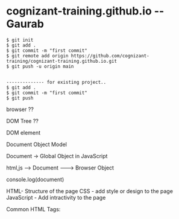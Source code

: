 # cognizant-training.github.io -- Gaurab

```shell
$ git init
$ git add .
$ git commit -m "first commit"
$ git remote add origin https://github.com/cognizant-training/cognizant-training.github.io.git
$ git push -u origin main


-------------- for existing project..
$ git add .
$ git commit -m "first commit"
$ git push
```

browser ??

DOM Tree ??

DOM element

Document Object Model


Document -> Global Object in JavaScript


html,js --> Document ---> Browser Object 


console.log(document)


HTML- Structure of the page
CSS - add style or design to the page
JavaScript - Add intractivity to the page



Common HTML Tags:
<html>
<head>
<title>
<body>
<h1> --- <h6>
<p>
<a>
<img>
<ol> , <li>
<ul> , <li>
<table>, <tr>, <td>
<div>
<br>
<hr>

1. Layout and Structure

<header>
<nav>
<section>
<article>
<aside>
<footer>
<main>

2. Text Content Tags

<h1> .... <h6>
<p>
<a>
<strong>
<em>
<br>
<hr>

3. Form Elements

<form>
<input>
<label>
<textarea>
<select>
<button>

4. Multimedia Tags

<video>
<audio>
<source>
<iframe>

5. Graphics

<canvas>
<svg>

6. Container tags

<div>
<span>

7. storage tags

localStorage
sessionStorage



## HTML5 Storage API

### localStorage - DATA will persists even after the browser is closed
### sessionStorage - data will be lost on broswer/tab is closed 

## HTML5 API - Drag and Drop



## Bootstrap V5 
total width devide in 12 column grid
- CSS Classes for layout - button, forms, ...etc
- JavaScript component built-in - (modal, dropdwon menu, tootips, navigation bar)
- Fully Responsive
- Mobile First
    hide in mobile (d-none, d-md-block)

### ways of useing css 
1. Inline css
2. Internal css 
3. External css
4. using include / mixin

### Bootstrap CDN 
Navigation, Pagination , 

#### Mixin
```css
/* define a mixin*/
@mixin button { 
    color: red;
}

/* Use this mixin*/
.btn-primary {
    @include button;
    color: yellow;
}

```

mb-3 = margin top 1rem
container = fixed width layout
row = create a horizonal group
col-*= responsive column
col-sm-6, col-lg-3 =adjust layout per screen size
text-center = keep text in center
text-md-start =  left-align on medium+
mt-3 = 
p-2 = padding 0.5rem
bg-dark = 
text-white

--------------------------------
##CSS Advanced Topics:

### BOX Model 

-----------------
|               |
|    xyz        |
|               |
-----------------


### Flexbox
can create horizonally or vertically 1D layout

display:flex
flex-direction:row |column
justify-content: center
alig-item: center
gap: ---->
flex-grow, flex-shrink, flex-basic, align-self.....

### CSS Grid
best for 2D layout (row and column)

display: grid
grid-template-column: 1fr 2fr   | repeat(3, 1fr)
grid-template-rows: auto
gap: 10px

### Positioning
position: static | relative | absolute | fixed | sticky 

### Media Query 

//Phone
@media (max-width: 600px) {
    .container {
        border:1px solid red;
    }
}

/// Tablet
@media (min-width: 601px)  and (max-width:1024px){
    .container {
        border:1px solid blue;
    }
}

// desktop
@media (min-width: 1024px) {
    .container {
        border:1px solid green;
    }
}

